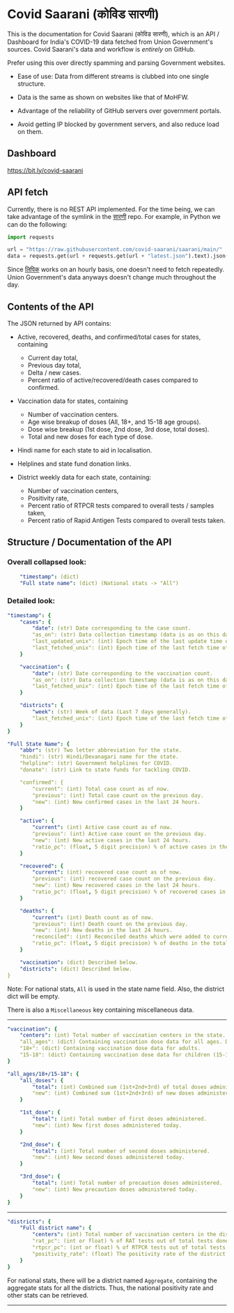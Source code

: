 # Covid Saarani (कोविड सारणी)

This is the documentation for Covid Saarani (कोविड सारणी), which is an API /
Dashboard for India's COVID-19 data fetched from Union Government's sources.
Covid Saarani's data and workflow is _entirely_ on GitHub.

Prefer using this over directly spamming and parsing Government websites.

- Ease of use: Data from different streams is clubbed into one single structure.

- Data is the same as shown on websites like that of MoHFW.

- Advantage of the reliability of GitHub servers over government portals.

- Avoid getting IP blocked by government servers, and also reduce load on them.

## Dashboard

https://bit.ly/covid-saarani

## API fetch

Currently, there is no REST API implemented. For the time being, we can take
advantage of the symlink in the [सारणी](https://github.com/covid-saarani/saarani)
repo. For example, in Python we can do the following:

```python
import requests

url = "https://raw.githubusercontent.com/covid-saarani/saarani/main/"
data = requests.get(url + requests.get(url + "latest.json").text).json()
```

Since [लिपिक](https://github.com/covid-saarani/lipik) works on an hourly basis,
one doesn't need to fetch repeatedly. Union Government's data anyways doesn't
change much throughout the day.

## Contents of the API

The JSON returned by API contains:

- Active, recovered, deaths, and confirmed/total cases for states, containing
    - Current day total,
    - Previous day total,
    - Delta / new cases.
    - Percent ratio of active/recovered/death cases compared to confirmed.

- Vaccination data for states, containing
    - Number of vaccination centers.
    - Age wise breakup of doses (All, 18+, and 15-18 age groups).
    - Dose wise breakup (1st dose, 2nd dose, 3rd dose, total doses).
    - Total and new doses for each type of dose.

- Hindi name for each state to aid in localisation.

- Helplines and state fund donation links.

- District weekly data for each state, containing:
    - Number of vaccination centers,
    - Positivity rate,
    - Percent ratio of RTPCR tests compared to overall tests / samples taken,
    - Percent ratio of Rapid Antigen Tests compared to overall tests taken.

## Structure / Documentation of the API

### Overall collapsed look:

```yaml
    "timestamp": (dict)
    "Full state name": (dict) (National stats -> "All")
```

### Detailed look:

```yaml
"timestamp": {
    "cases": {
        "date": (str) Date corresponding to the case count.
        "as_on": (str) Data collection timestamp (data is as on this date and time).
        "last_updated_unix": (int) Epoch time of the last update time of data by the Government.
        "last_fetched_unix": (int) Epoch time of the last fetch time of data by Covid Saarani.
    }

    "vaccination": {
        "date": (str) Date corresponding to the vaccination count.
        "as_on": (str) Data collection timestamp (data is as on this date and time).
        "last_fetched_unix": (int) Epoch time of the last fetch time of data by Covid Saarani.
    }

    "districts": {
        "week": (str) Week of data (Last 7 days generally).
        "last_fetched_unix": (int) Epoch time of the last fetch time of data by Covid Saarani.
    }
}
```

```yaml
"Full State Name": {
    "abbr": (str) Two letter abbreviation for the state.
    "hindi": (str) Hindi/Devanagari name for the state.
    "helpline": (str) Government helplines for COVID.
    "donate": (str) Link to state funds for tackling COVID.

    "confirmed": {
        "current": (int) Total case count as of now.
        "previous": (int) Total case count on the previous day.
        "new": (int) New confirmed cases in the last 24 hours.
    }

    "active": {
        "current": (int) Active case count as of now.
        "previous": (int) Active case count on the previous day.
        "new": (int) New active cases in the last 24 hours.
        "ratio_pc": (float, 5 digit precision) % of active cases in the total cases.
    }

    "recovered": {
        "current": (int) recovered case count as of now.
        "previous": (int) recovered case count on the previous day.
        "new": (int) New recovered cases in the last 24 hours.
        "ratio_pc": (float, 5 digit precision) % of recovered cases in the total cases.
    }

    "deaths": {
        "current": (int) Death count as of now.
        "previous": (int) Death count on the previous day.
        "new": (int) New deaths in the last 24 hours.
        "reconciled": (int) Reconciled deaths which were added to current day count.
        "ratio_pc": (float, 5 digit precision) % of deaths in the total cases.
    }

    "vaccination": (dict) Described below.
    "districts": (dict) Described below.
}
```

Note: For national stats, `All` is used in the state name field.
Also, the district dict will be empty.

There is also a `Miscellaneous` key containing miscellaneous data.

---

```yaml
"vaccination": {
    "centers": (int) Total number of vaccination centers in the state.
    "all_ages": (dict) Containing vaccination dose data for all ages. Dict described below.
    "18+": (dict) Containing vaccination dose data for adults.
    "15-18": (dict) Containing vaccination dose data for children (15-18).
}
```

```yaml
"all_ages/18+/15-18": {
    "all_doses": {
        "total": (int) Combined sum (1st+2nd+3rd) of total doses administered.
        "new": (int) Combined sum (1st+2nd+3rd) of new doses administered today.
    }

    "1st_dose": {
        "total": (int) Total number of first doses administered.
        "new": (int) New first doses administered today.
    }

    "2nd_dose": {
        "total": (int) Total number of second doses administered.
        "new": (int) New second doses administered today.
    }

    "3rd_dose": {
        "total": (int) Total number of precaution doses administered.
        "new": (int) New precaution doses administered today.
    }
}
```

---

```yaml
"districts": {
    "Full district name": {
        "centers": (int) Total number of vaccination centers in the district.
        "rat_pc": (int or float) % of RAT tests out of total tests done.
        "rtpcr_pc": (int or float) % of RTPCR tests out of total tests done.
        "positivity_rate": (float) The positivity rate of the district for the past week (See timestamp).
    }
}
```

For national stats, there will be a district named `Aggregate`, containing the
aggregate stats for all the districts. Thus, the national positivity rate and
other stats can be retrieved.

---
